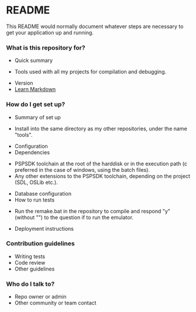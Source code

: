 # README #

This README would normally document whatever steps are necessary to get your application up and running.

### What is this repository for? ###

* Quick summary
- Tools used with all my projects for compilation and debugging.
* Version
* [Learn Markdown](https://bitbucket.org/tutorials/markdowndemo)

### How do I get set up? ###

* Summary of set up
- Install into the same directory as my other repositories, under the name "tools".
* Configuration
* Dependencies
- PSPSDK toolchain at the root of the harddisk or in the execution path (c preferred in the case of windows, using the batch files).
- Any other extensions to the PSPSDK toolchain, depending on the project (SDL, OSLib etc.).
* Database configuration
* How to run tests
- Run the remake.bat in the repository to compile and respond "y" (without "") to the question if to run the emulator.
* Deployment instructions

### Contribution guidelines ###

* Writing tests
* Code review
* Other guidelines

### Who do I talk to? ###

* Repo owner or admin
* Other community or team contact